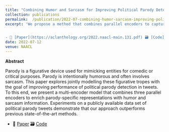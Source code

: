 ```yaml
---
title: "Combining Humor and Sarcasm for Improving Political Parody Detection"
collection: publications
permalink:  /publication/2022-07-combining-humor-sarcasm-improving-political-parody-detection
excerpt: 'We propose a method that combines parallel encoders to capture parody, humor, and sarcasm-specific representations from input sequences, which outperforms previous state-of-the-art models for parody detection.


- 📜 [Paper](https://aclanthology.org/2022.naacl-main.131.pdf) 🗃️ [Code](https://github.com/iamoscar1/Multi_Encoder_Model_for_Political_Parody_Prediction) '
date: 2022-07-12
venue: NAACL
---
```


**Abstract**

Parody is a figurative device used for mimicking entities for comedic or critical purposes. Parody is intentionally humorous and often involves sarcasm. This paper explores jointly modelling these figurative tropes with the goal of improving performance of political parody detection in tweets. To this end, we present a multi-encoder model that combines three parallel encoders to enrich parody-specific representations with humor and sarcasm information. Experiments on a publicly available data set of political parody tweets demonstrate that our approach outperforms previous state-of-the-art methods.


- 📜 [Paper](https://aclanthology.org/2022.naacl-main.131.pdf) 🗃️ [Code](https://github.com/iamoscar1/Multi_Encoder_Model_for_Political_Parody_Prediction)

